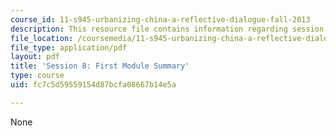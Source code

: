 ```yaml
---
course_id: 11-s945-urbanizing-china-a-reflective-dialogue-fall-2013
description: This resource file contains information regarding session 8.
file_location: /coursemedia/11-s945-urbanizing-china-a-reflective-dialogue-fall-2013/fc7c5d59559154d87bcfa08667b14e5a_MIT11_S945F13_Session8.pdf
file_type: application/pdf
layout: pdf
title: 'Session 8: First Module Summary'
type: course
uid: fc7c5d59559154d87bcfa08667b14e5a

---
```

None